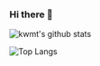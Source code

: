 ### Hi there 👋
![kwmt's github stats](https://github-readme-stats.vercel.app/api?username=kwmt&count_private=true&show_icons=true&theme=dracula)

![Top Langs](https://github-readme-stats.vercel.app/api/top-langs/?username=kwmt&layout=compact&hide=python,html,c)

<!--
**kwmt/kwmt** is a ✨ _special_ ✨ repository because its `README.md` (this file) appears on your GitHub profile.

Here are some ideas to get you started:

- 🔭 I’m currently working on ...
- 🌱 I’m currently learning ...
- 👯 I’m looking to collaborate on ...
- 🤔 I’m looking for help with ...
- 💬 Ask me about ...
- 📫 How to reach me: ...
- 😄 Pronouns: ...
- ⚡ Fun fact: ...
-->

